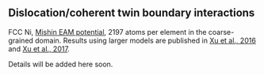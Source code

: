 ## Dislocation/coherent twin boundary interactions

FCC Ni, [Mishin EAM potential](http://dx.doi.org/10.1103/PhysRevB.59.3393), 2197 atoms per element in the coarse-grained domain. Results using larger models are published in [Xu et al., 2016](http://dx.doi.org/10.1038/npjcompumats.2015.16) and [Xu et al., 2017](http://dx.doi.org/10.1007/s11837-017-2302-1).

Details will be added here soon.